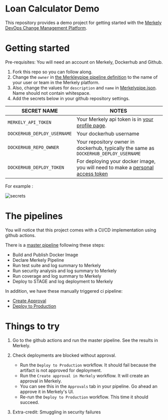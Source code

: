 # Loan Calculator Demo

This repository provides a demo project for getting started with the [Merkely DevOps Change Management Platform](https://app.compliancedb.com).

# Getting started

Pre-requisites: You will need an account on Merkely, Dockerhub and Github.

1. Fork this repo so you can follow along.
2. Change the `owner` in [the Merkleypipe pipeline definition](Merkelypipe.json#L3) to the name of your user or team in the Merkely platform.
3. Also, change the values for `description` and `name` in [Merkelypipe.json](Merkelypipe.json). Name should not contain whitespace.
4. Add the secrets below in your github repository settings.

| SECRET NAME | NOTES |
| ----------- | ----- |
| `MERKELY_API_TOKEN` | Your Merkely api token is in [your profile page](https://app.compliancedb.com/settings/profile). |
| `DOCKERHUB_DEPLOY_USERNAME` | Your dockerhub username |
| `DOCKERHUB_REPO_OWNER` | Your repository owner in dockerhub, typically the same as `DOCKERHUB_DEPLOY_USERNAME` |
| `DOCKERHUB_DEPLOY_TOKEN` | For deploying your docker image, you will need to make a [personal access token](https://docs.docker.com/docker-hub/access-tokens/) |


For example :

![secrets](images/secrets.png)


# The pipelines

You will notice that this project comes with a CI/CD implementation using github actions.

There is a [master pipeline](blob/master/.github/workflows/master_pipeline.yml) following these steps:

* Build and Publish Docker Image
* Declare Merkely Pipeline
* Run test suite and log summary to Merkely
* Run security analysis and log summary to Merkely
* Run coverage and log summary to Merkely
* Deploy to STAGE and log deployment to Merkely

In addition, we have these manually triggered ci pipeline:
* [Create Approval](blob/master/.github/workflows/create_approval.yml)
* [Deploy to Production](blob/master/.github/workflows/deploy_to_production.yml)


# Things to try

1. Go to the github actions and run the master pipeline.  See the results in Merkely.

2. Check deployments are blocked without approval.
   * Run the `Deploy to Production` workflow.  It should fail because the artifact is not approved for deployment.
   * Run the `Create approval in Merkely` workflow.  It will create an approval in Merkely.
   * You can see this in the `Approvals` tab in your pipeline.  Go ahead an approve it in Merkely's UI.
   * Re-run the `Deploy to Production` workflow. This time it should succeed.

3. Extra-credit: Smuggling in security failures

